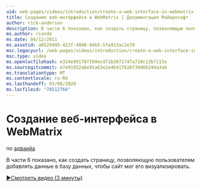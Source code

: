 ```yaml
---
uid: web-pages/videos/introduction/create-a-web-interface-in-webmatrix
title: Создание веб-интерфейса в WebMatrix | Документация Майкрософт
author: rick-anderson
description: В части 6 показано, как создать страницу, позволяющую пользователям добавлять данные в базу данных, чтобы сайт мог его визуализировать.
ms.author: riande
ms.date: 04/12/2011
ms.assetid: a0529495-422f-4008-94b5-5fa913ac2e70
msc.legacyurl: /web-pages/videos/introduction/create-a-web-interface-in-webmatrix
msc.type: video
ms.openlocfilehash: e324e99178ff69ecd71b2071747a718c13b7115e
ms.sourcegitcommit: e7e91932a6e91a63e2e46417626f39d6b244a3ab
ms.translationtype: MT
ms.contentlocale: ru-RU
ms.lasthandoff: 03/06/2020
ms.locfileid: "78512766"
---
```

# <a name="create-a-web-interface-in-webmatrix"></a>Создание веб-интерфейса в WebMatrix

по [адваийа](https://twitter.com/Advaiyasolns)

В части 6 показано, как создать страницу, позволяющую пользователям добавлять данные в базу данных, чтобы сайт мог его визуализировать.

[&#9654;Смотреть видео (3 минуты)](https://channel9.msdn.com/Blogs/ASP-NET-Site-Videos/create-a-web-interface-in-webmatrix)
